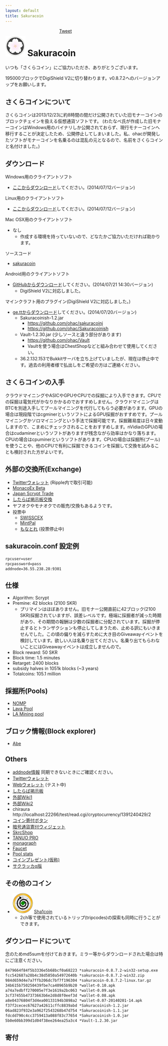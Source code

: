 ```yaml
---
layout: default
title: Sakuracoin
---
```


<div style="position:absolute;top:20;left:400px">
<a href="https://twitter.com/share" class="twitter-share-button" data-via="ohac">Tweet</a>
<script>!function(d,s,id){var js,fjs=d.getElementsByTagName(s)[0],p=/^http:/.test(d.location)?'http':'https';if(!d.getElementById(id)){js=d.createElement(s);js.id=id;js.src=p+'://platform.twitter.com/widgets.js';fjs.parentNode.insertBefore(js,fjs);}}(document, 'script', 'twitter-wjs');</script>
<div class="fb-like" data-href="http://ohac.github.io/sakuracoin" data-layout="button_count" data-action="like" data-show-faces="true" data-share="true"></div>
</div>

# ![sakuracoin64](images/sakuracoin64.png) Sakuracoin

いつも「さくらコイン」にご協力いただき、ありがとうございます。

195000ブロックでDigiShield V2に切り替わります。v0.8.7.2へのバージョンアップをお願いします。

## さくらコインについて

さくらコインは2013/12/23に約8時間の間だけ公開されていた旧モナーコインのブロックチェインを扱える仮想通貨ソフトです。
(わたなべ氏が作成した旧モナーコインはWindows用のバイナリしか公開されておらず、現行モナーコインへ移行することが決定したため、公開停止してしまいました。私、ohacが開発したソフトがモナーコインを名乗るのは混乱の元となるので、名前をさくらコインと名付けました。)

## ダウンロード

Windows用のクライアントソフト

* [ここからダウンロード]してください。(2014/07/12バージョン)

Linux用のクライアントソフト

* [ここからダウンロード]してください。(2014/07/12バージョン)

Mac OSX用のクライアントソフト

* なし
  * 作成する環境を持っていないので、どなたかご協力いただければ助かります。

ソースコード

* [sakuracoin]

Android用のクライアントソフト

* [GitHubからダウンロード]してください。(2014/07/21 14:30バージョン)
  * DigiShield V2に対応しました。


マインクラフト用のプラグイン(DigiShield V2に対応しました。)

* [ge.ttからダウンロード]してください。(2014/07/20バージョン)
  * Sakuracoinish-1.2.jar
    * https://github.com/ohac/sakuracoinj
    * https://github.com/ohac/Sakuracoinish
  * Vault-1.2.30.jar (少しソースと違う部分があります)
    * https://github.com/ohac/Vault
    * Vaultを使う場合はChestShopなどと組み合わせて使用してください。
  * 36.2.132.153でBukkitサーバを立ち上げていましたが、現在は停止中です。過去の利用者様で払出しをご希望の方はご連絡ください。

## さくらコインの入手

クラウドマイニングやASICやGPUやCPUでの採掘により入手できます。CPUでの採掘は電気代がかなりかかるのでおすすめしません。クラウドマイニングはBTCを別途入手してプールマイニングを代行してもらう必要があります。GPUの場合は現段階ではcgminerというソフトによるGPU採掘がおすすめです。プールマイニングかソロマイニングという手法で採掘可能です。採掘難易度は日々変動しますので、こまめにチェックされることをおすすめします。nVidiaのGPUの場合はcudaminerというソフトがありますが残念ながら効率はかなり落ちます。CPUの場合はcpuminerというソフトがあります。CPUの場合は採掘所(プール)を使うことや、他のCPUで有利に採掘できるコインを採掘して交換を試みることも検討された方がよいです。

## 外部の交換所(Exchange)

* [Twitterウォレット] (Ripple内で取引可能)
* [MonacoEx Beta](https://trade.monaco-ex.org/)
* [Japan Scrypt Trade](http://jpnscryptrade.cart.fc2.com/)
* [したらば掲示板交換]
* ヤフオクやモナオクでの販売/交換もあるようです。
* 投票中
  * [SWISSCEX](https://www.swisscex.com/voting)
  * [MintPal](https://www.mintpal.com/voting#SKR)
  * [もなとれ](http://vote.monatr.jp/) (投票停止中)

## sakuracoin.conf 設定例

    rpcuser=user
    rpcpassword=pass
    addnode=36.55.238.28:9301

## 仕様

* Algorithm: Scrypt
* Premine: 42 blocks (2100 SKR)
  * プリマインはほぼありません。旧モナー公開直前に42ブロック(2100 SKR)採掘されていますが、誤差レベルです。極端に採掘者が減った時期があり、その期間の報酬は少数の採掘者に分配されています。採掘が停止するとトランザクションも停止してしまうため、止める訳にもいきませんでした。この頃の偏りを減らすために大き目のGiveawayイベントを検討しています。欲しい人は名乗り出てください。名乗り出てもらわないことにはGiveawayイベントは成立しませんので。
* Block reward: 50 SKR
* Block time: 1.5 minutes
* Retarget: 2400 blocks
* subsidy halves in 1051k blocks (~3 years)
* Totalcoins: 105.1 million

## 採掘所(Pools)

* [NOMP]
* [Lava Pool]
* [LA Mining pool](http://pool.xau.jp/)

## ブロック情報(Block explorer)

* [Abe]

## Others

* [addnode情報](http://seed.sighash.info/) 同期できないときにご確認ください。
* [Twitterウォレット]
* [Webウォレット] (テスト中)
* [したらば掲示板]
* [外部Wiki1]
* [外部Wiki2]
* chiraura http://localhost:22266/test/read.cgi/cryptocurrency/1391240429/2
* [コイン寄付ボタン]
* [暗号通貨寄付ウィジェット]
* [SkrcShop]
* [TANUO PRO]
* [monagraph]
* [Faucet](https://multi.xau.jp/faucet/)
* [Pool stats](http://pool.xau.jp/stats/)
* [コインプレゼント(仮称)](http://giveme.chikumagumi.com/)
* [サクラッカα版](https://twitter.com/sakuracca)

## その他のコイン

* ![sha1coin64](images/sha1coin64.png) [Sha1coin]
  * 2ch等で使用されているトリップ(tripcodes)の探索も同時に行うことができます。

## ダウンロードについて

念のためmd5sumを付けておきます。ミラー等からダウンロードされた場合は特にご注意ください。

    8479664f84f5b3336e5b68bcf0a68223 *sakuracoin-0.8.7.2-win32-setup.exe
    fcc542687a28b4c38d5850a54972640b *sakuracoin-0.8.7.2-win32.zip
    984d659d4e7a7ffb206dc7bf7f196304 *sakuracoin-0.8.7.2-linux.tar.gz
    34b615b750250439fbe7ca40965b9b20 *wallet-0.10.apk
    a74a7edbff270005e7f3e1619a2bc063 *wallet-0.09.apk
    3cf37455b47373663b6e2d8d8f0eef3d *wallet-0.08.apk
    a8e04376804f3d4ea00133194b3898a2 *wallet-0.07-20140201-14.apk
    f37f2cecec67627a42611cffc8839abd *Sakuracoinish-1.2.jar
    06ad823f932e3a962f2543268b47d754 *Sakuracoinish-1.1.jar
    fdcdd790c4cc3759413a088f83c77654 *Sakuracoinish-1.0.jar
    5b0e60bb399d1d04f38ee264ea25a3c4 *Vault-1.2.30.jar

## 寄付

<script src="http://coindonationwidget.com/widget/coin.js"></script>
<script>
  CoinWidgetCom.go({
    wallet_address: "MNjFh6TvqYRS2xZMyfEcuKMhiitacKvysY"
    , currency: "monacoin"
    , counter: "count"
    , qrcode: true
    , auto_show: false
    , decimals: 4
    , lbl_button: "寄付する"
    , lbl_address: "以下のアドレスに寄付する:"
    , lbl_count: "回"
    , lbl_amount: "MONA"
  });
</script>
<script>
  CoinWidgetCom.go({
    wallet_address: "MTu6jrxp5xD6RHWeZUEpw7X5WnpmEzYTkd"
    , currency: "sakuracoin"
    , counter: "count"
    , qrcode: true
    , auto_show: false
    , decimals: 4
    , lbl_button: "寄付する"
    , lbl_address: "以下のアドレスに寄付する:"
    , lbl_count: "回"
    , lbl_amount: "SKR"
  });
</script>
<script>
  CoinWidgetCom.go({
    wallet_address: "SQqr32xpK6hkmDyJRvPLaLFzqzfjq1Dr6f"
    , currency: "sha1coin"
    , counter: "count"
    , qrcode: true
    , auto_show: false
    , decimals: 4
    , lbl_button: "寄付する"
    , lbl_address: "以下のアドレスに寄付する:"
    , lbl_count: "回"
    , lbl_amount: "SHA"
  });
</script>
<br>
<br>
<br>
<br>
<br>
<br>
<br>

[Bitmessage]: https://bitmessage.ch/
[Sha1coin]: http://ohac.github.io/sha1coin/
[ここからダウンロード]: https://github.com/ohac/sakuracoin/releases
[したらば掲示板交換]: http://jbbs.shitaraba.net/bbs/read.cgi/internet/19552/1388817096/l50
[したらば掲示板]: http://jbbs.shitaraba.net/internet/19552/
[外部Wiki1]: ttp://www59.atwiki.jp/sakuracoin/
[外部Wiki2]: ttp://www59.atwiki.jp/japancryptocurrency/pages/15.html
[sakuracoin]: https://github.com/ohac/sakuracoin
[GitHubからダウンロード]: https://github.com/ohac/sakuracoin-wallet/releases/
[ge.ttからダウンロード]: http://ge.tt/8AI28VH1?c
[Twitterウォレット]: http://www.sighash.info/
[Webウォレット]: http://coins.asiru.info/index2.html
[コイン寄付ボタン]: http://bitcoinlove.lv9.co/
[Abe]: http://abe.sighash.info/
[SkrcShop]: http://skrcshop.blog.fc2.com/
[TANUO PRO]: http://tanuo6.wix.com/tanuotrade
[暗号通貨寄付ウィジェット]: http://coindonationwidget.com/jp/
[Lava Pool]: http://new.lavapool.info/
[monagraph]: http://monagraph.com/
[NOMP]: http://nomp.sighash.info/
